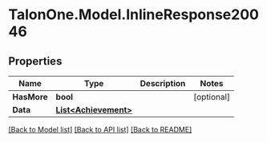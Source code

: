 # TalonOne.Model.InlineResponse20046
## Properties

Name | Type | Description | Notes
------------ | ------------- | ------------- | -------------
**HasMore** | **bool** |  | [optional] 
**Data** | [**List&lt;Achievement&gt;**](Achievement.md) |  | 

[[Back to Model list]](../README.md#documentation-for-models) [[Back to API list]](../README.md#documentation-for-api-endpoints) [[Back to README]](../README.md)

